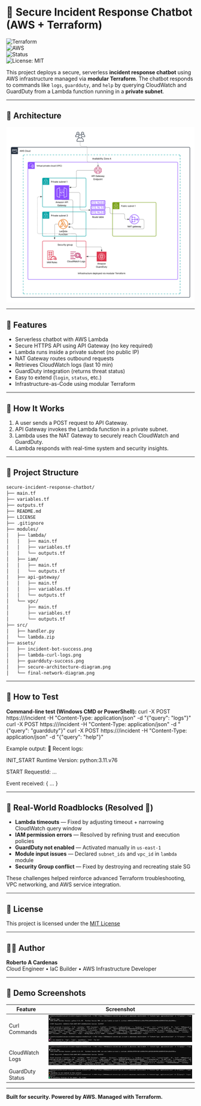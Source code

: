 # 🔐 Secure Incident Response Chatbot (AWS + Terraform)

![Terraform](https://img.shields.io/badge/IaC-Terraform-623CE4?logo=terraform)  
![AWS](https://img.shields.io/badge/Cloud-AWS-232F3E?logo=amazon-aws)  
![Status](https://img.shields.io/badge/Deployed-Yes-success)  
![License: MIT](https://img.shields.io/badge/license-MIT-green)

This project deploys a secure, serverless **incident response chatbot** using AWS infrastructure managed via **modular Terraform**. The chatbot responds to commands like `logs`, `guardduty`, and `help` by querying CloudWatch and GuardDuty from a Lambda function running in a **private subnet**.

---

## 📸 Architecture

![Architecture Diagram](./assets/diagram.png)

---

## 🚀 Features

- Serverless chatbot with AWS Lambda
- Secure HTTPS API using API Gateway (no key required)
- Lambda runs inside a private subnet (no public IP)
- NAT Gateway routes outbound requests
- Retrieves CloudWatch logs (last 10 min)
- GuardDuty integration (returns threat status)
- Easy to extend (`login`, `status`, etc.)
- Infrastructure-as-Code using modular Terraform

---

## 🧠 How It Works

1. A user sends a POST request to API Gateway.
2. API Gateway invokes the Lambda function in a private subnet.
3. Lambda uses the NAT Gateway to securely reach CloudWatch and GuardDuty.
4. Lambda responds with real-time system and security insights.

---

## 📁 Project Structure

```
secure-incident-response-chatbot/
├── main.tf
├── variables.tf
├── outputs.tf
├── README.md
├── LICENSE
├── .gitignore
├── modules/
│   ├── lambda/
│   │   ├── main.tf
│   │   ├── variables.tf
│   │   └── outputs.tf
│   ├── iam/
│   │   ├── main.tf
│   │   └── outputs.tf
│   ├── api-gateway/
│   │   ├── main.tf
│   │   ├── variables.tf
│   │   └── outputs.tf
│   └── vpc/
│       ├── main.tf
│       ├── variables.tf
│       └── outputs.tf
├── src/
│   ├── handler.py
│   └── lambda.zip
├── assets/
│   ├── incident-bot-success.png
│   ├── lambda-curl-logs.png
│   ├── guardduty-success.png
│   ├── secure-architecture-diagram.png
│   └── final-network-diagram.png
```

---

## 🧪 How to Test

**Command-line test (Windows CMD or PowerShell):**
curl -X POST https://<your-api-url>/incident -H "Content-Type: application/json" -d "{"query": "logs"}"
curl -X POST https://<your-api-url>/incident -H "Content-Type: application/json" -d "{"query": "guardduty"}"
curl -X POST https://<your-api-url>/incident -H "Content-Type: application/json" -d "{"query": "help"}"

Example output:
📄 Recent logs:

INIT_START Runtime Version: python:3.11.v76

START RequestId: ...

Event received: { ... }

---

## 🧱 Real-World Roadblocks (Resolved 💪)

- **Lambda timeouts** — Fixed by adjusting timeout + narrowing CloudWatch query window  
- **IAM permission errors** — Resolved by refining trust and execution policies  
- **GuardDuty not enabled** — Activated manually in `us-east-1`  
- **Module input issues** — Declared `subnet_ids` and `vpc_id` in `lambda` module  
- **Security Group conflict** — Fixed by destroying and recreating stale SG  

These challenges helped reinforce advanced Terraform troubleshooting, VPC networking, and AWS service integration.

---

## 🧾 License

This project is licensed under the [MIT License](./LICENSE)

---

## 👨‍💻 Author

**Roberto A Cardenas**  
Cloud Engineer • IaC Builder • AWS Infrastructure Developer

---

## 📸 Demo Screenshots

| Feature            | Screenshot |
|--------------------|------------|
| Curl Commands      | ![curl](./assets/bot-private-subnet-curl-test.png) |
| CloudWatch Logs    | ![logs](./assets/chatbot-cloudwatch-logs.png)      |
| GuardDuty Status   | ![guard](./assets/guardDuty.png)                   |

---

**Built for security. Powered by AWS. Managed with Terraform.**

